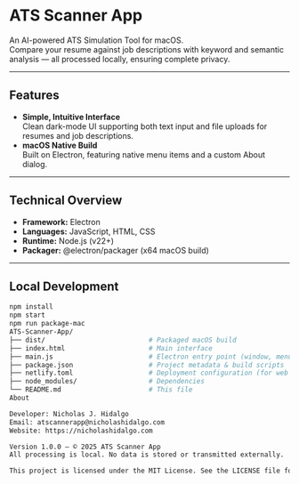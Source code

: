 # ATS Scanner App

An AI-powered ATS Simulation Tool for macOS.  
Compare your resume against job descriptions with keyword and semantic analysis — all processed locally, ensuring complete privacy.

---

## Features
- **Simple, Intuitive Interface**  
  Clean dark-mode UI supporting both text input and file uploads for resumes and job descriptions.
- **macOS Native Build**  
  Built on Electron, featuring native menu items and a custom About dialog.

---

## Technical Overview
- **Framework:** Electron  
- **Languages:** JavaScript, HTML, CSS  
- **Runtime:** Node.js (v22+)  
- **Packager:** @electron/packager (x64 macOS build)

---

## Local Development
```bash
npm install
npm start
npm run package-mac
ATS-Scanner-App/
├── dist/                          # Packaged macOS build
├── index.html                     # Main interface
├── main.js                        # Electron entry point (window, menus, About dialog)
├── package.json                   # Project metadata & build scripts
├── netlify.toml                   # Deployment configuration (for web hosting of index.html)
├── node_modules/                  # Dependencies
└── README.md                      # This file
About

Developer: Nicholas J. Hidalgo
Email: atscannerapp@nicholashidalgo.com
Website: https://nicholashidalgo.com

Version 1.0.0 — © 2025 ATS Scanner App
All processing is local. No data is stored or transmitted externally.

This project is licensed under the MIT License. See the LICENSE file for details.

